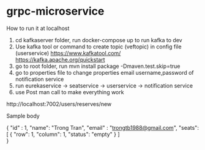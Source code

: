 # grpc-microservice
How to run it at localhost

1. cd kafkaserver folder, run docker-compose up to run kafka to dev
2. Use kafka tool or command to create topic (veftopic) in config file (userservice)
https://www.kafkatool.com/
https://kafka.apache.org/quickstart
3. go to root folder, run mvn install package -Dmaven.test.skip=true  
4. go to properties file to change properties email username,password of notification service
5. run eurekaservice -> seatservice -> userservice -> notification service
6. use Post man call to make everything work

http://localhost:7002/users/reserves/new

Sample body 

{
    "id" : 1,
    "name": "Trong Tran",
    "email" : "trongtb1988@gmail.com",
        "seats": [
    {
      "row": 1,
      "column": 1,
      "status": "empty"
    }
  ]    
}

